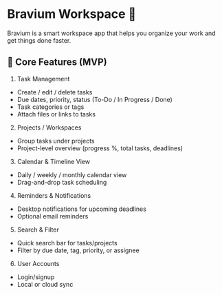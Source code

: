 # Bravium Workspace 👋
Bravium is a smart workspace app that helps you organize your work and get things done faster.

## 🧩 Core Features (MVP)
1. Task Management
+ Create / edit / delete tasks
+ Due dates, priority, status (To-Do / In Progress / Done)
+ Task categories or tags
+ Attach files or links to tasks

2. Projects / Workspaces
+ Group tasks under projects
+ Project-level overview (progress %, total tasks, deadlines)

3. Calendar & Timeline View
+ Daily / weekly / monthly calendar view
+ Drag-and-drop task scheduling

4. Reminders & Notifications
+ Desktop notifications for upcoming deadlines
+ Optional email reminders

5. Search & Filter
+ Quick search bar for tasks/projects
+ Filter by due date, tag, priority, or assignee
  
6. User Accounts
+ Login/signup
+ Local or cloud sync
